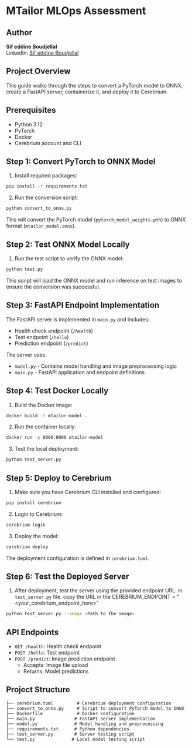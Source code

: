 # MTailor MLOps Assessment

## Author
**Sif eddine Boudjellal**  
LinkedIn: [Sif eddine Boudjellal](https://www.linkedin.com/in/sif-eddine-boudjellal/)

## Project Overview
This guide walks through the steps to convert a PyTorch model to ONNX, create a FastAPI server, containerize it, and deploy it to Cerebrium.

## Prerequisites

- Python 3.12
- PyTorch
- Docker
- Cerebrium account and CLI

## Step 1: Convert PyTorch to ONNX Model

1. Install required packages:
```bash
pip install -r requirements.txt
```

2. Run the conversion script:
```bash
python convert_to_onnx.py
```

This will convert the PyTorch model (`pytorch_model_weights.pth`) to ONNX format (`mtailor_model.onnx`).

## Step 2: Test ONNX Model Locally

1. Run the test script to verify the ONNX model:
```bash
python test.py
```

This script will load the ONNX model and run inference on test images to ensure the conversion was successful.

## Step 3: FastAPI Endpoint Implementation

The FastAPI server is implemented in `main.py` and includes:
- Health check endpoint (`/health`)
- Test endpoint (`/hello`)
- Prediction endpoint (`/predict`)

The server uses:
- `model.py` - Contains model handling and image preprocessing logic
- `main.py` - FastAPI application and endpoint definitions

## Step 4: Test Docker Locally

1. Build the Docker image:
```bash
docker build -t mtailor-model .
```

2. Run the container locally:
```bash
docker run -p 8000:8000 mtailor-model
```

3. Test the local deployment:
```bash
python test_server.py
```

## Step 5: Deploy to Cerebrium

1. Make sure you have Cerebrium CLI installed and configured:
```bash
pip install cerebrium
```

2. Login to Cerebrium:
```bash
cerebrium login
```

3. Deploy the model:
```bash
cerebrium deploy
```

The deployment configuration is defined in `cerebrium.toml`.

## Step 6: Test the Deployed Server

1. After deployment, test the server using the provided endpoint URL:
in `test_server.py` file. copy the URL in the CEREBRIUM_ENDPOINT = "<your_cerebrium_endpoint_here>"
```bash
python test_server.py --image <Path to the image>
```

## API Endpoints

- `GET /health`: Health check endpoint
- `POST /hello`: Test endpoint
- `POST /predict`: Image prediction endpoint
  - Accepts: Image file upload
  - Returns: Model predictions

## Project Structure

```
├── cerebrium.toml         # Cerebrium deployment configuration
├── convert_to_onnx.py     # Script to convert PyTorch model to ONNX
├── Dockerfile             # Docker configuration
├── main.py               # FastAPI server implementation
├── model.py              # Model handling and preprocessing
├── requirements.txt      # Python dependencies
├── test_server.py        # Server testing script
└── test.py              # Local model testing script
```